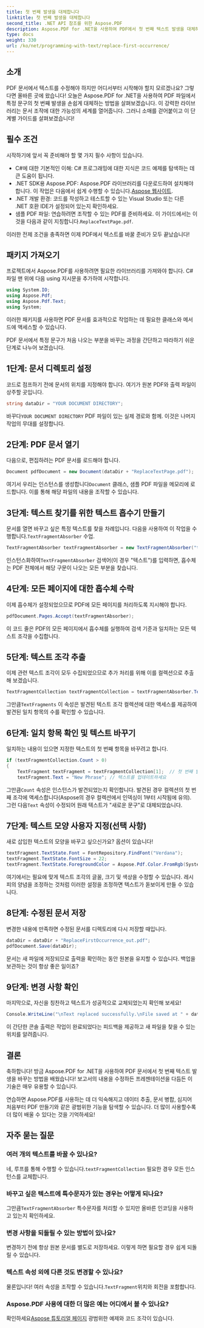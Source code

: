 ```yaml
---
title: 첫 번째 발생을 대체합니다
linktitle: 첫 번째 발생을 대체합니다
second_title: .NET API 참조를 위한 Aspose.PDF
description: Aspose.PDF for .NET을 사용하여 PDF에서 첫 번째 텍스트 발생을 대체하는 방법을 단계별 가이드로 알아보세요. 개발자와 문서 핸들러에게 완벽합니다.
type: docs
weight: 330
url: /ko/net/programming-with-text/replace-first-occurrence/
---
```

## 소개

PDF 문서에서 텍스트를 수정해야 하지만 어디서부터 시작해야 할지 모르겠나요? 그렇다면 올바른 곳에 왔습니다! 오늘은 Aspose.PDF for .NET을 사용하여 PDF 파일에서 특정 문구의 첫 번째 발생을 손쉽게 대체하는 방법을 살펴보겠습니다. 이 강력한 라이브러리는 문서 조작에 대한 가능성의 세계를 열어줍니다. 그러니 소매를 걷어붙이고 이 단계별 가이드를 살펴보겠습니다!

## 필수 조건

시작하기에 앞서 꼭 준비해야 할 몇 가지 필수 사항이 있습니다.

- C#에 대한 기본적인 이해: C# 프로그래밍에 대한 지식은 코드 예제를 탐색하는 데 큰 도움이 됩니다.
-  .NET SDK용 Aspose.PDF: Aspose.PDF 라이브러리를 다운로드하여 설치해야 합니다. 이 작업은 다음에서 쉽게 수행할 수 있습니다.[Aspose 웹사이트](https://releases.aspose.com/pdf/net/). 
- .NET 개발 환경: 코드를 작성하고 테스트할 수 있는 Visual Studio 또는 다른 .NET 호환 IDE가 설정되어 있는지 확인하세요.
- 샘플 PDF 파일: 연습하려면 조작할 수 있는 PDF를 준비하세요. 이 가이드에서는 이것을 다음과 같이 지칭합니다.`ReplaceTextPage.pdf`.

이러한 전제 조건을 충족하면 이제 PDF에서 텍스트를 바꿀 준비가 모두 끝났습니다!

## 패키지 가져오기

프로젝트에서 Aspose.PDF를 사용하려면 필요한 라이브러리를 가져와야 합니다. C# 파일 맨 위에 다음 using 지시문을 추가하여 시작합니다.

```csharp
using System.IO;
using Aspose.Pdf;
using Aspose.Pdf.Text;
using System;
```

이러한 패키지를 사용하면 PDF 문서를 효과적으로 작업하는 데 필요한 클래스와 메서드에 액세스할 수 있습니다.

PDF 문서에서 특정 문구가 처음 나오는 부분을 바꾸는 과정을 간단하고 따라하기 쉬운 단계로 나누어 보겠습니다.

## 1단계: 문서 디렉토리 설정

코드로 점프하기 전에 문서의 위치를 지정해야 합니다. 여기가 원본 PDF와 출력 파일이 상주할 곳입니다.

```csharp
string dataDir = "YOUR DOCUMENT DIRECTORY";
```
 바꾸다`YOUR DOCUMENT DIRECTORY` PDF 파일이 있는 실제 경로와 함께. 이것은 나머지 작업의 무대를 설정합니다.

## 2단계: PDF 문서 열기

다음으로, 편집하려는 PDF 문서를 로드해야 합니다.

```csharp
Document pdfDocument = new Document(dataDir + "ReplaceTextPage.pdf");
```
여기서 우리는 인스턴스를 생성합니다`Document` 클래스, 샘플 PDF 파일을 메모리에 로드합니다. 이를 통해 해당 파일의 내용을 조작할 수 있습니다.

## 3단계: 텍스트 찾기를 위한 텍스트 흡수기 만들기

 문서를 열면 바꾸고 싶은 특정 텍스트를 찾을 차례입니다. 다음을 사용하여 이 작업을 수행합니다.`TextFragmentAbsorber` 수업.

```csharp
TextFragmentAbsorber textFragmentAbsorber = new TextFragmentAbsorber("text");
```
 인스턴스화하여`TextFragmentAbsorber` 검색어(이 경우 "텍스트")를 입력하면, 흡수체는 PDF 전체에서 해당 구문이 나오는 모든 부분을 찾습니다.

## 4단계: 모든 페이지에 대한 흡수체 수락

이제 흡수체가 설정되었으므로 PDF에 모든 페이지를 처리하도록 지시해야 합니다.

```csharp
pdfDocument.Pages.Accept(textFragmentAbsorber);
```
이 코드 줄은 PDF의 모든 페이지에서 흡수체를 실행하여 검색 기준과 일치하는 모든 텍스트 조각을 수집합니다.

## 5단계: 텍스트 조각 추출

이제 관련 텍스트 조각이 모두 수집되었으므로 추가 처리를 위해 이를 컬렉션으로 추출해 보겠습니다.

```csharp
TextFragmentCollection textFragmentCollection = textFragmentAbsorber.TextFragments;
```
 그만큼`TextFragments` 이 속성은 발견된 텍스트 조각 컬렉션에 대한 액세스를 제공하여 발견된 일치 항목의 수를 확인할 수 있습니다.

## 6단계: 일치 항목 확인 및 텍스트 바꾸기

일치하는 내용이 있으면 지정한 텍스트의 첫 번째 항목을 바꾸려고 합니다.

```csharp
if (textFragmentCollection.Count > 0)
{
    TextFragment textFragment = textFragmentCollection[1];  // 첫 번째 발생을 얻으세요
    textFragment.Text = "New Phrase"; // 텍스트를 업데이트하세요
```
 그만큼`Count` 속성은 인스턴스가 발견되었는지 확인합니다. 발견된 경우 컬렉션의 첫 번째 조각에 액세스합니다(Aspose의 경우 컬렉션에서 인덱싱이 1부터 시작됨에 유의). 그런 다음`Text` 속성이 수정되어 원래 텍스트가 "새로운 문구"로 대체되었습니다.

## 7단계: 텍스트 모양 사용자 지정(선택 사항)

새로 삽입한 텍스트의 모양을 바꾸고 싶으신가요? 옵션이 있습니다!

```csharp
textFragment.TextState.Font = FontRepository.FindFont("Verdana");
textFragment.TextState.FontSize = 22;
textFragment.TextState.ForegroundColor = Aspose.Pdf.Color.FromRgb(System.Drawing.Color.Blue);
```
여기에서는 필요에 맞게 텍스트 조각의 글꼴, 크기 및 색상을 수정할 수 있습니다. 레시피의 양념을 조정하는 것처럼 이러한 설정을 조정하면 텍스트가 돋보이게 만들 수 있습니다.

## 8단계: 수정된 문서 저장

변경한 내용에 만족하면 수정된 문서를 디렉토리에 다시 저장할 때입니다.

```csharp
dataDir = dataDir + "ReplaceFirstOccurrence_out.pdf";
pdfDocument.Save(dataDir);
```
문서는 새 파일에 저장되므로 출력을 확인하는 동안 원본을 유지할 수 있습니다. 백업을 보관하는 것이 항상 좋은 일이죠?

## 9단계: 변경 사항 확인

마지막으로, 자신을 칭찬하고 텍스트가 성공적으로 교체되었는지 확인해 보세요!

```csharp
Console.WriteLine("\nText replaced successfully.\nFile saved at " + dataDir);
```
이 간단한 콘솔 출력은 작업이 완료되었다는 피드백을 제공하고 새 파일을 찾을 수 있는 위치를 알려줍니다.

## 결론

축하합니다! 방금 Aspose.PDF for .NET을 사용하여 PDF 문서에서 첫 번째 텍스트 발생을 바꾸는 방법을 배웠습니다! 보고서의 내용을 수정하든 프레젠테이션을 다듬든 이 기술은 매우 유용할 수 있습니다. 

연습하면 Aspose.PDF를 사용하는 데 더 익숙해지고 데이터 추출, 문서 병합, 심지어 처음부터 PDF 만들기와 같은 광범위한 기능을 탐색할 수 있습니다. 더 많이 사용할수록 더 많이 배울 수 있다는 것을 기억하세요!

## 자주 묻는 질문

### 여러 개의 텍스트를 바꿀 수 있나요?
 네, 루프를 통해 수행할 수 있습니다.`textFragmentCollection` 필요한 경우 모든 인스턴스를 교체합니다.

### 바꾸고 싶은 텍스트에 특수문자가 있는 경우는 어떻게 되나요?
 그만큼`TextFragmentAbsorber` 특수문자를 처리할 수 있지만 올바른 인코딩을 사용하고 있는지 확인하세요.

### 변경 사항을 되돌릴 수 있는 방법이 있나요?
변경하기 전에 항상 원본 문서를 별도로 저장하세요. 이렇게 하면 필요할 경우 쉽게 되돌릴 수 있습니다.

### 텍스트 속성 외에 다른 것도 변경할 수 있나요?
 물론입니다! 여러 속성을 조작할 수 있습니다.`TextFragment`위치와 회전을 포함합니다.

### Aspose.PDF 사용에 대한 더 많은 예는 어디에서 볼 수 있나요?
 확인하세요[Aspose 튜토리얼 페이지](https://releases.aspose.com/pdf/net/) 광범위한 예제와 코드 조각이 있습니다.